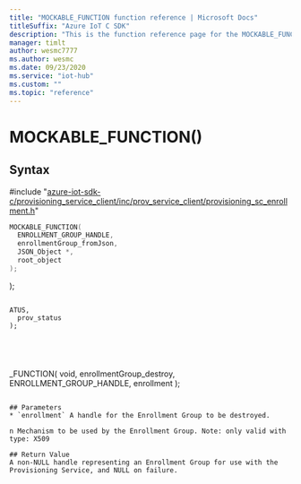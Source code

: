 ```yaml
---                             
title: "MOCKABLE_FUNCTION function reference | Microsoft Docs" 
titleSuffix: "Azure IoT C SDK"            
description: "This is the function reference page for the MOCKABLE_FUNCTION() function in the Azure IoT C SDK. This SDK is used with Azure IoT Hub and Azure IoT Hub Device Provisioning Service"            
manager: timlt                 
author: wesmc7777              
ms.author: wesmc               
ms.date: 09/23/2020                    
ms.service: "iot-hub"             
ms.custom: ""                
ms.topic: "reference"        
---                            
```


# MOCKABLE_FUNCTION()

## Syntax

\#include "[azure-iot-sdk-c/provisioning_service_client/inc/prov_service_client/provisioning_sc_enrollment.h](../provisioning-sc-enrollment-h.md)"  
```C
MOCKABLE_FUNCTION(
  ENROLLMENT_GROUP_HANDLE,
  enrollmentGroup_fromJson,
  JSON_Object *,
  root_object
);
```

);
```

ATUS,
  prov_status
);
```


```




```

_FUNCTION(
  void,
  enrollmentGroup_destroy,
  ENROLLMENT_GROUP_HANDLE,
  enrollment
);
```

## Parameters
* `enrollment` A handle for the Enrollment Group to be destroyed.

n Mechanism to be used by the Enrollment Group. Note: only valid with type: X509

## Return Value
A non-NULL handle representing an Enrollment Group for use with the Provisioning Service, and NULL on failure.

